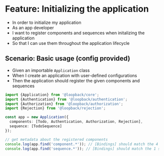 # Feature: Initializing the application

- In order to initialize my application
- As an app developer
- I want to register components and sequences when initalizing the application
- So that I can use them throughout the application lifecycle

## Scenario: Basic usage (config provided)

- Given an importable `Application` class
- When I create an application with user-defined configurations
- Then the application should register the given components and sequences

```ts
import {Application} from '@loopback/core';
import {Authentication} from '@loopback/authentication';
import {Authorization} from '@loopback/authorization';
import {Rejection} from '@loopback/rejection';

const app = new Application({
  components: [Todo, Authentication, Authorization, Rejection],
  sequence: [TodoSequence]
});

// get metadata about the registered components
console.log(app.find('component.*')); // [Bindings] should match the 4 components registered above
console.log(app.find('sequence.*')); // [Bindings] should match the 1 sequence registered above
```

